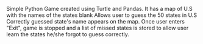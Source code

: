 Simple Python Game created using Turtle and Pandas. 
It has a map of U.S with the names of the states blank
Allows user to guess the 50 states in U.S 
Correctly guessed state's name appears on the map. 
Once user enters "Exit", game is stopped and a list of missed states is stored to allow user learn the states he/she forgot to guess correctly.
